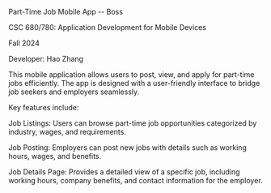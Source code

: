 Part-Time Job Mobile App -- Boss

CSC 680/780: Application Development for Mobile Devices

Fall 2024

Developer: Hao Zhang


This mobile application allows users to post, view, and apply for part-time jobs efficiently. The app is designed with a user-friendly interface to bridge job seekers and employers seamlessly.

Key features include:

Job Listings: Users can browse part-time job opportunities categorized by industry, wages, and requirements.

Job Posting: Employers can post new jobs with details such as working hours, wages, and benefits.

Job Details Page: Provides a detailed view of a specific job, including working hours, company benefits, and contact information for the employer.
